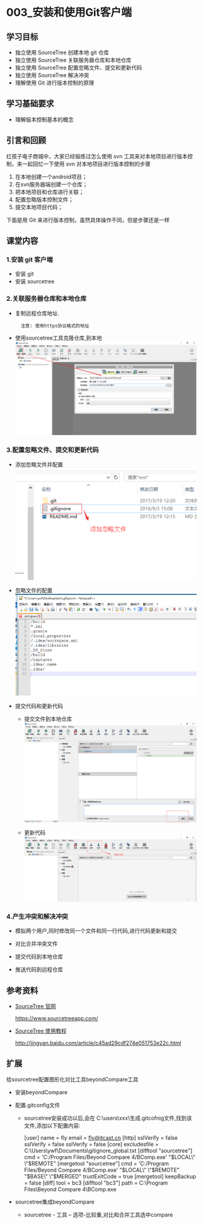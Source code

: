 # 003_安装和使用Git客户端
## 学习目标
- 独立使用 SourceTree 创建本地 git 仓库
- 独立使用 SourceTree 关联服务器仓库和本地仓库
- 独立使用 SourceTree 配置忽略文件、提交和更新代码
- 独立使用 SourceTree 解决冲突
- 理解使用 Git 进行版本控制的原理

## 学习基础要求
- 理解版本控制基本的概念

## 引言和回顾
红孩子电子商城中，大家已经锻炼过怎么使用 svn 工具来对本地项目进行版本控制，来一起回忆一下使用 svn 对本地项目进行版本控制的步骤

1. 在本地创建一个android项目；
2. 在svn服务器端创建一个仓库；
3. 把本地项目和仓库进行关联；
4. 配置忽略版本控制文件；
5. 提交本地项目代码；

下面是用 Git 来进行版本控制，虽然具体操作不同，但是步骤还是一样


## 课堂内容

### 1.安装 git 客户端

- 安装 git
- 安装 sourcetree

### 2.关联服务器仓库和本地仓库

- 复制远程仓库地址. 

        注意: 使用https协议格式的地址

- 使用sourcetree工具克隆仓库,到本地
![](/assets/使用sourcetree克隆仓库到本地.png)


### 3.配置忽略文件、提交和更新代码
- 添加忽略文件并配置
![](/assets/添加忽略文件.png)

- 忽略文件的配置
![](/assets/忽略文件的配置.png)

- 提交代码和更新代码

    * 提交文件到本地仓库
    ![](/assets/提交文件到本地仓库.png)

    * 更新代码
    ![](/assets/更新代码.png)
    
    
### 4.产生冲突和解决冲突

- 模拟两个用户,同时修改同一个文件和同一行代码,进行代码更新和提交

- 对比合并冲突文件
- 提交代码到本地仓库
- 推送代码到远程仓库


## 参考资料
- [SourceTree 官网](https://www.sourcetreeapp.com/)

    https://www.sourcetreeapp.com/
    
- [SourceTree 使用教程](http://jingyan.baidu.com/article/c45ad29cdf274e051753e22c.html)

    http://jingyan.baidu.com/article/c45ad29cdf274e051753e22c.html
    
    
    
## 扩展

给sourcetree配置图形化对比工具beyondCompare工具

- 安装beyondCompare
 
- 配置.gitconfig文件

    * sourcetree安装成功以后,会在 C:\users\xxx\生成.gitcofnig文件,找到该文件,添加以下配置内容:
    
    
        [user]
	name = fly
	email = fly@itcast.cn
        [http]
         	sslVerify = false
         	sslVerify = false
         	sslVerify = false
        [core]
         	excludesfile = C:\\Users\\ywf\\Documents\\gitignore_global.txt
         [difftool "sourcetree"]
         	cmd = 'C:/Program Files/Beyond Compare 4/BComp.exe' \"$LOCAL\" \"$REMOTE\"
         [mergetool "sourcetree"]
         	cmd = 'C:/Program Files/Beyond Compare 4/BComp.exe' \"$LOCAL\" \"$REMOTE\" \"$BASE\" \"$MERGED\"
         	trustExitCode = true
         [mergetool]
         	keepBackup = false
         [diff]
         	tool = bc3
         [difftool "bc3"]
         	path = C:\\Program Files\\Beyond Compare 4\\BComp.exe
         
    
- sourcetree集成beyondCompare

    * sourcetree - 工具 – 选项-比较重,对比和合并工具选中compare
 


